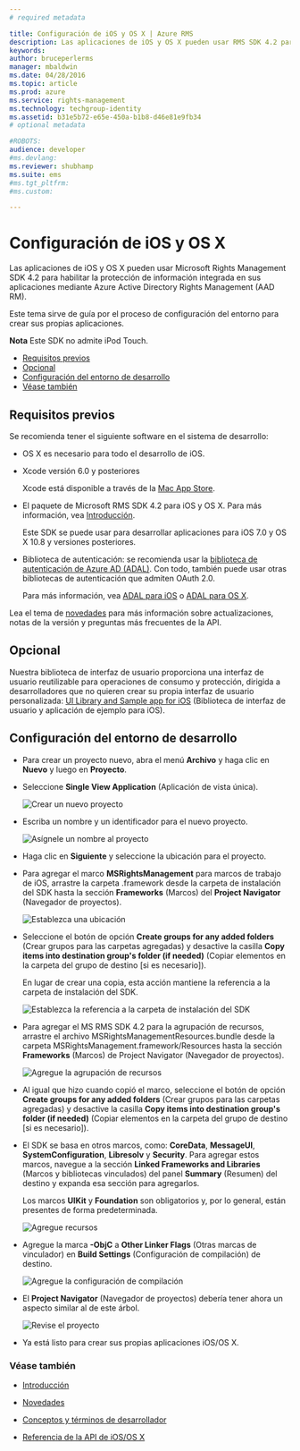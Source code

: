 ```yaml
---
# required metadata

title: Configuración de iOS y OS X | Azure RMS
description: Las aplicaciones de iOS y OS X pueden usar RMS SDK 4.2 para habilitar la protección de información integrada en sus aplicaciones mediante el AAD RM.
keywords:
author: bruceperlerms
manager: mbaldwin
ms.date: 04/28/2016
ms.topic: article
ms.prod: azure
ms.service: rights-management
ms.technology: techgroup-identity
ms.assetid: b31e5b72-e65e-450a-b1b8-d46e81e9fb34
# optional metadata

#ROBOTS:
audience: developer
#ms.devlang:
ms.reviewer: shubhamp
ms.suite: ems
#ms.tgt_pltfrm:
#ms.custom:

---
```


# Configuración de iOS y OS X

Las aplicaciones de iOS y OS X pueden usar Microsoft Rights Management SDK 4.2 para habilitar la protección de información integrada en sus aplicaciones mediante Azure Active Directory Rights Management (AAD RM).

Este tema sirve de guía por el proceso de configuración del entorno para crear sus propias aplicaciones.

**Nota**  Este SDK no admite iPod Touch.


-   [Requisitos previos](#prerequisites)
-   [Opcional](#optional)
-   [Configuración del entorno de desarrollo](#configuring_your_development_environment)
-   [Véase también](#see_also)

## Requisitos previos

Se recomienda tener el siguiente software en el sistema de desarrollo:

-   OS X es necesario para todo el desarrollo de iOS.
-   Xcode versión 6.0 y posteriores

    Xcode está disponible a través de la [Mac App Store](https://developer.apple.com/technologies/mac/).

-   El paquete de Microsoft RMS SDK 4.2 para iOS y OS X. Para más información, vea [Introducción](get-started.md).

    Este SDK se puede usar para desarrollar aplicaciones para iOS 7.0 y OS X 10.8 y versiones posteriores.

-   Biblioteca de autenticación: se recomienda usar la [biblioteca de autenticación de Azure AD (ADAL)](https://msdn.microsoft.com/en-us/library/jj573266.aspx). Con todo, también puede usar otras bibliotecas de autenticación que admiten OAuth 2.0.

    Para más información, vea [ADAL para iOS](https://github.com/MSOpenTech/azure-activedirectory-library-for-ios) o [ADAL para OS X](https://github.com/MSOpenTech/azure-activedirectory-library-for-ios/tree/OSXUniversal).

Lea el tema de [novedades](release-notes.md) para más información sobre actualizaciones, notas de la versión y preguntas más frecuentes de la API.

## Opcional

Nuestra biblioteca de interfaz de usuario proporciona una interfaz de usuario reutilizable para operaciones de consumo y protección, dirigida a desarrolladores que no quieren crear su propia interfaz de usuario personalizada: [UI Library and Sample app for iOS](https://github.com/AzureAD/rms-sdk-ui-for-ios) (Biblioteca de interfaz de usuario y aplicación de ejemplo para iOS).

## Configuración del entorno de desarrollo

-   Para crear un proyecto nuevo, abra el menú **Archivo** y haga clic en **Nuevo** y luego en **Proyecto**.
-   Seleccione **Single View Application** (Aplicación de vista única).

    ![Crear un nuevo proyecto](../media/iOS-Project.png)

-   Escriba un nombre y un identificador para el nuevo proyecto.

    ![Asígnele un nombre al proyecto](../media/iOS-project-options.png)

-   Haga clic en **Siguiente** y seleccione la ubicación para el proyecto.
-   Para agregar el marco **MSRightsManagement** para marcos de trabajo de iOS, arrastre la carpeta .framework desde la carpeta de instalación del SDK hasta la sección **Frameworks** (Marcos) del **Project Navigator** (Navegador de proyectos).

    ![Establezca una ubicación](../media/ios-add-dependencies-01a.png)

-   Seleccione el botón de opción **Create groups for any added folders** (Crear grupos para las carpetas agregadas) y desactive la casilla **Copy items into destination group's folder (if needed)** (Copiar elementos en la carpeta del grupo de destino [si es necesario]).

    En lugar de crear una copia, esta acción mantiene la referencia a la carpeta de instalación del SDK.

    ![Establezca la referencia a la carpeta de instalación del SDK](../media/iOS-create-groups.png)

-   Para agregar el MS RMS SDK 4.2 para la agrupación de recursos, arrastre el archivo MSRightsManagementResources.bundle desde la carpeta MSRightsManagement.framework/Resources hasta la sección **Frameworks** (Marcos) de Project Navigator (Navegador de proyectos).

    ![Agregue la agrupación de recursos](../media/iOS-add-resource-bundle-02a.png)

-   Al igual que hizo cuando copió el marco, seleccione el botón de opción **Create groups for any added folders** (Crear grupos para las carpetas agregadas) y desactive la casilla **Copy items into destination group's folder (if needed)** (Copiar elementos en la carpeta del grupo de destino [si es necesario]).
-   El SDK se basa en otros marcos, como: **CoreData**, **MessageUI**, **SystemConfiguration**, **Libresolv** y **Security**. Para agregar estos marcos, navegue a la sección **Linked Frameworks and Libraries** (Marcos y bibliotecas vinculados) del panel **Summary** (Resumen) del destino y expanda esa sección para agregarlos.

    Los marcos **UIKit** y **Foundation** son obligatorios y, por lo general, están presentes de forma predeterminada.

    ![Agregue recursos](../media/iOS-add-libraries.png)

-   Agregue la marca **-ObjC** a **Other Linker Flags** (Otras marcas de vinculador) en **Build Settings** (Configuración de compilación) de destino.

    ![Agregue la configuración de compilación](../media/iOS-linker-flags.png)

-   El **Project Navigator** (Navegador de proyectos) debería tener ahora un aspecto similar al de este árbol.

    ![Revise el proyecto](../media/iOS-verify-setup-01a.png)

-   Ya está listo para crear sus propias aplicaciones iOS/OS X.

### Véase también

* [Introducción](get-started.md)

* [Novedades](release-notes.md)

* [Conceptos y términos de desarrollador](core-concepts.md)

* [Referencia de la API de iOS/OS X](/rights-management/sdk/4.2/api/ios/ios)

 

 





<!--HONumber=Apr16_HO4-->


